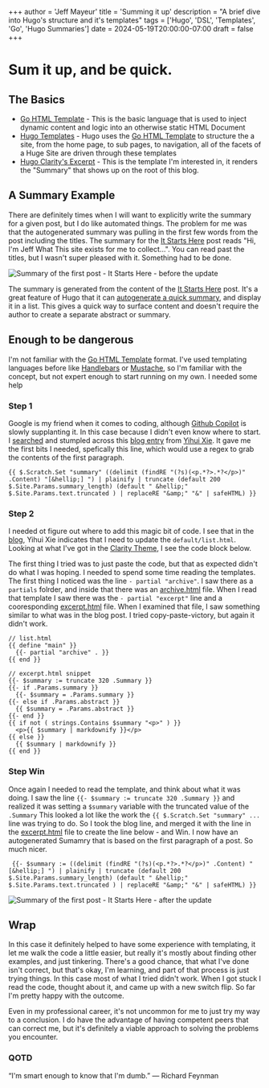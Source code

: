+++
author = 'Jeff Mayeur'
title = 'Summing it up'
description = "A brief dive into Hugo's structure and it's templates"
tags = ['Hugo', 'DSL', 'Templates', 'Go', 'Hugo Summaries']
date = 2024-05-19T20:00:00-07:00
draft = false
+++

# Sum it up, and be quick.

## The Basics

- [Go HTML Template](https://pkg.go.dev/html/template) - This is the basic language that is used to inject dynamic content and logic into an otherwise static HTML Document
- [Hugo Templates](https://gohugo.io/templates/) - Hugo uses the [Go HTML Template](https://pkg.go.dev/html/template) to structure the a site, from the home page, to sub pages, to navigation, all of the facets of a Huge Site are driven through these templates
- [Hugo Clarity's Excerpt](https://github.com/chipzoller/hugo-clarity/blob/master/layouts/partials/excerpt.html) - This is the template I'm interested in, it renders the "Summary" that shows up on the root of this blog.

## A Summary Example
There are definitely times when I will want to explicitly write the summary for a given post, but I do like automated things. The problem for me was that the autogenerated summary was pulling in the first few words from the post including the titles. The summary for the [It Starts Here](https://iguessthatworks.com/posts/it-starts-here/) post reads "Hi, I'm Jeff What This site exists for me to collect...". You can read past the titles, but I wasn't super pleased with it. Something had to be done.

![Summary of the first post - It Starts Here - before the update](/images/summing-it-up/summary_original.png)

The summary is generated from the content of the [It Starts Here](https://iguessthatworks.com/posts/it-starts-here/) post. It's a great feature of Hugo that it can [autogenerate a quick summary](https://gohugo.io/content-management/summaries/), and display it in a list. This gives a quick way to surface content and doesn't require the author to create a separate abstract or summary.


## Enough to be dangerous
I'm not familiar with the [Go HTML Template](https://pkg.go.dev/html/template) format. I've used templating languages before like [Handlebars](https://handlebarsjs.com) or [Mustache](https://mustache.github.io), so I'm familiar with the concept, but not expert enough to start running on my own. I needed some help

### Step 1
Google is my friend when it comes to coding, although [Github Copilot](https://github.com/features/copilot) is slowly supplanting it. In this case because I didn't even know where to start. I [searched](https://www.google.com/search?q=Hugo+summary+template) and stumpled across this [blog entry](https://yihui.org/en/2017/08/hugo-post-summary/) from [Yihui Xie](https://yihui.org/en/about/). It gave me the first bits I needed, spefically this line, which would use a regex to grab the contents of the first paragraph.
```
{{ $.Scratch.Set "summary" ((delimit (findRE "(?s)(<p.*?>.*?</p>)" .Content) "[&hellip;] ") | plainify | truncate (default 200 $.Site.Params.summary_length) (default " &hellip;" $.Site.Params.text.truncated ) | replaceRE "&amp;" "&" | safeHTML) }}
```

### Step 2
I needed ot figure out where to add this magic bit of code.  I see that in the [blog](https://yihui.org/en/2017/08/hugo-post-summary/), Yihui Xie indicates that I need to update the `default/list.html`. Looking at what I've got in the [Clarity Theme](https://github.com/chipzoller/hugo-clarity/blob/master/layouts/_default/list.html), I see the code block below. 

The first thing I tried was to just paste the code, but that as expected didn't do what I was hoping. I needed to spend some time reading the templates. The first thing I noticed was the line `- partial "archive"`. I saw there as a `partials` folrder, and inside that there was an [archive.html](https://github.com/chipzoller/hugo-clarity/blob/master/layouts/partials/archive.html) file. When I read that template I saw there was the `- partial "excerpt"` line and a cooresponding [excerpt.html](https://github.com/chipzoller/hugo-clarity/blob/master/layouts/partials/excerpt.html) file.  When I examined that file, I saw something similar to what was in the blog post. I tried copy-paste-victory, but again it didn't work.

```
// list.html
{{ define "main" }}
  {{- partial "archive" . }}
{{ end }}

// excerpt.html snippet
{{- $summary := truncate 320 .Summary }}
{{- if .Params.summary }}
  {{- $summary = .Params.summary }}
{{- else if .Params.abstract }}
  {{ $summary = .Params.abstract }}
{{- end }}
{{ if not ( strings.Contains $summary "<p>" ) }}
  <p>{{ $summary | markdownify }}</p>
{{ else }}
  {{ $summary | markdownify }}
{{ end }}
```

### Step Win
Once again I needed to read the template, and think about what it was doing.  I saw the line `{{- $summary := truncate 320 .Summary }}` and realized it was setting a `$summary` variable with the truncated value of the `.Summary` This looked a lot like the work the `{{ $.Scratch.Set "summary" ...` line was trying to do. So I took the blog line, and merged it with the line in the [excerpt.html](https://github.com/chipzoller/hugo-clarity/blob/master/layouts/partials/excerpt.html) file to create the line below - and Win. I now have an autogenerated Sumamry that is based on the first paragraph of a post. So much nicer.
```
 {{- $summary := ((delimit (findRE "(?s)(<p.*?>.*?</p>)" .Content) "[&hellip;] ") | plainify | truncate (default 200 $.Site.Params.summary_length) (default " &hellip;" $.Site.Params.text.truncated ) | replaceRE "&amp;" "&" | safeHTML) }}
```

![Summary of the first post - It Starts Here - after the update](/images/summing-it-up/summary_original.png)


## Wrap
In this case it definitely helped to have some experience with templating, it let me walk the code a little easier, but really it's mostly about finding other examples, and just tinkering. There's a good chance, that what I've done isn't correct, but that's okay, I'm learning, and part of that process is just trying things. In this case most of what I tried didn't work. When I got stuck I read the code, thought about it, and came up with a new switch flip. So far I'm pretty happy with the outcome. 

Even in my professional career, it's not uncommon for me to just try my way to a conclusion. I do have the advantage of having competent peers that can correct me, but it's definitely a viable approach to solving the problems you encounter.

### QOTD
“I'm smart enough to know that I'm dumb.”
― Richard Feynman